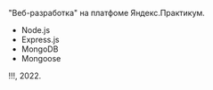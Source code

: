 "Веб-разработка" на платфоме Яндекс.Практикум.

* Node.js
* Express.js
* MongoDB
* Mongoose



!!!, 2022.
